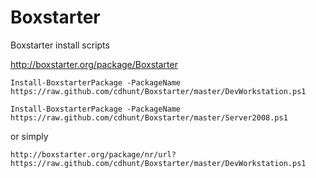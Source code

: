 Boxstarter
==========

Boxstarter install scripts

http://boxstarter.org/package/Boxstarter

`Install-BoxstarterPackage -PackageName https://raw.github.com/cdhunt/Boxstarter/master/DevWorkstation.ps1`

`Install-BoxstarterPackage -PackageName https://raw.github.com/cdhunt/Boxstarter/master/Server2008.ps1`

or simply

`http://boxstarter.org/package/nr/url?https://raw.github.com/cdhunt/Boxstarter/master/DevWorkstation.ps1`

